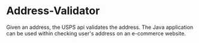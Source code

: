 # Address-Validator
Given an address, the USPS api validates the address. The Java application can be used within checking user's address on an e-commerce website.
